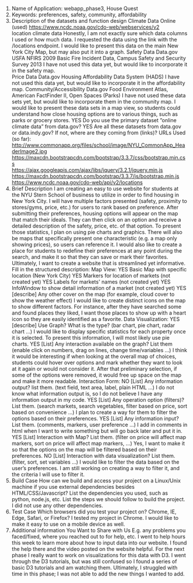 1.	Name of Application: webapp_phase3, House Quest
2.	Keywords: preferences, safety, community, affordability 
3.	Description of the datasets and function design
        Climate Data Online (used)
            https://www.ncdc.noaa.gov/cdo-web/webservices/v2    
            location climate data
            Honestly, I am not exactly sure which data columns I used or how much data. I requested the data using the link with the /locations endpoint. I would like to present this data on the main New York City Map, but may also put it into a graph. 
        Safety Data
            Data.gov
            USFA NFIRS 2009 Basic Fire Incident Data, Campus Safety and Security Survey 2013
            I have not used this data yet, but would like to incorporate it in the safety map.  
        Price Data
            Data.gov
            Housing Affordability Data System (HADS)
            I have not used this data yet, but would like to incorporate it in the affordability map.
        Community/Accessibility
            Data.gov
            Food Environment Atlas, American FactFinder II, Open Spaces (Parks)
            I have not used these data sets yet, but would like to incorporate them in the community map.
        I would like to present these data sets in a map view, so students could understand how close housing options are to various things, such as parks or grocery stores. 
    YES Do you use the primary dataset ”online climate data” from data.gov?
    YES Are all these datasets from data.gov or data.indy.gov? If not, where are they coming from (links)?
    URLs Used (so far): 
        http://www.commonapp.org/files/school/image/NYU_CommonApp_HeaderImage2.jpg
        https://maxcdn.bootstrapcdn.com/bootstrap/3.3.7/css/bootstrap.min.css    
        https://ajax.googleapis.com/ajax/libs/jquery/3.2.1/jquery.min.js
        https://maxcdn.bootstrapcdn.com/bootstrap/3.3.7/js/bootstrap.min.js
        https://www.ncdc.noaa.gov/cdo-web/api/v2/locations 
4.	Brief Description
        I am creating an easy to use website for students at the NYU Stern School of business to utilize in order to find housing in New York City. I will have multiple factors presented (safety, proximity to stores/gyms, price, etc.) for users to rank based on preference. After submitting their preferences, housing options will appear on the map that match their ideals. They can then click on an option and receive a detailed description of the safety, price, etc. of that option. To present those statistics, I plan on using pie charts and graphics. There will also be maps that specifically present one characteristic (e.g. a map only showing prices), so users can reference it. I would also like to create a place for students to redefine their preferences at any point during the search, and make it so that they can save or mark their favorites. Ultimately, I want to create a website that is streamlined yet informative. 
    Fill in the structured description:
        Map View:
            YES Basic Map with specific location (New York City)
            YES Markers for location of markets (not created yet)
            YES Labels for markets' names (not created yet)
            YES InfoWindow to show detail information of a market (not created yet)
            YES [describe] Any other cover on the map (for example, cloud cover to show the weather effect)
                I would like to create distinct icons on the map to show different factors. For instance, after they have searched some and found places they liked, I want those places to show up with a heart icon so they are easily identified as a favorite. 
        Data Visualization:
            YES [describe] Use Graph? What is the type? (bar chart, pie chart, radar chart ...)
                I would like to display specific statistics for each property once it is selected. To present this information, I will most likely use pie charts. 
            YES [List] Any interaction available on the graph? List them (enable click on numbers, drag on lines, change time/variables ...)
                I think it would be interesting if when looking at the overall map of choices, students could hover over options and mark whether they want to look at it again or would not consider it. After that preliminary selection, if some of the options were removed, it would free up space on the map and make it more readable. 
        Interaction Form:
            NO [List] Any information output? list them. (text field, text area, label, plain HTML ...)
                I do not know what information output is, so I do not believe I have any information output in my code. 
            YES [List] Any operation option (filters)? List them. (search markets, search vegetables, filter based on price, sort based on convenience ...)
                I plan to create a way for them to filter the options based on their preferences. 
            YES [List] Any information input? List them. (comments, markers, user preference ...)
                I add in comments in html when I want to write something but will go back later and put it in.
            YES [List] Interaction with Map? List them. (filter on price will affect map markers, sort on price will affect map markers, ...)
                Yes, I want to make it so that the options on the map will be filtered based on their preferences. 
            NO [List] Interaction with data visualization? List them. (filter, sort, set variables ...)
                I would like to filter the data based on the user’s preferences. I am still working on creating a way to filter it, and the criteria I will use to filter it. 
5.	Build Case How can we build and access your project on a Linux/Unix machine if you use external dependencies besides HTML/CSS/Javascript? List the dependencies you used, such as python, node.js, etc. List the steps we should follow to build the project.
        I did not use any other dependencies. 
6.	Test Case Which browsers did you test your project on? Chrome, IE, Edge, Safari, or Firefox?
        I tested my project in Chrome. I would like to make it easy to use on a mobile device as well.
7.	Additional information You Want to Share with Us E.g. any problems you faced/fixed, where you reached out to for help, etc.
        I went to help hours this week to learn more about how to input data into our website. I found the help there and the video posted on the website helpful. For the next phase I really want to work on visualizations for this data with D3. I went through the D3 tutorials, but was still confused so I found a series of basic D3 tutorials and am watching them. Ultimately, I struggled with time in this phase; I was not able to add the new things I wanted to add. 

